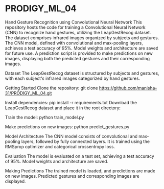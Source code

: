 # PRODIGY_ML_04


Hand Gesture Recognition using Convolutional Neural Network
This repository hosts the code for training a Convolutional Neural Network (CNN) to recognize hand gestures, utilizing the LeapGestRecog dataset. The dataset comprises infrared images organized by subjects and gestures. The CNN model, defined with convolutional and max-pooling layers, achieves a test accuracy of 95%. Model weights and architecture are saved for future use. A prediction script is provided to make predictions on new images, displaying both the predicted gestures and their corresponding images.

Dataset
The LeapGestRecog dataset is structured by subjects and gestures, with each subject's infrared images categorized by hand gestures.

Getting Started
Clone the repository:
git clone https://github.com/manisha-31/PRODIGY_ML_04.git

Install dependencies:
pip install -r requirements.txt
Download the LeapGestRecog dataset and place it in the root directory:

Train the model:
python train_model.py
 
Make predictions on new images:
python predict_gestures.py


Model Architecture
The CNN model consists of convolutional and max-pooling layers, followed by fully connected layers. It is trained using the RMSprop optimizer and categorical crossentropy loss.

Evaluation
The model is evaluated on a test set, achieving a test accuracy of 95%. Model weights and architecture are saved.

Making Predictions
The trained model is loaded, and predictions are made on new images. Predicted gestures and corresponding images are displayed.
